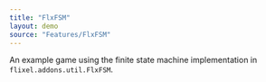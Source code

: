 ```yaml
---
title: "FlxFSM"
layout: demo
source: "Features/FlxFSM"
---
```


An example game using the finite state machine implementation in `flixel.addons.util.FlxFSM`.
